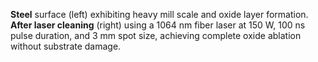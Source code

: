 **Steel** surface (left) exhibiting heavy mill scale and oxide layer formation.  
**After laser cleaning** (right) using a 1064 nm fiber laser at 150 W, 100 ns pulse duration, and 3 mm spot size, achieving complete oxide ablation without substrate damage.